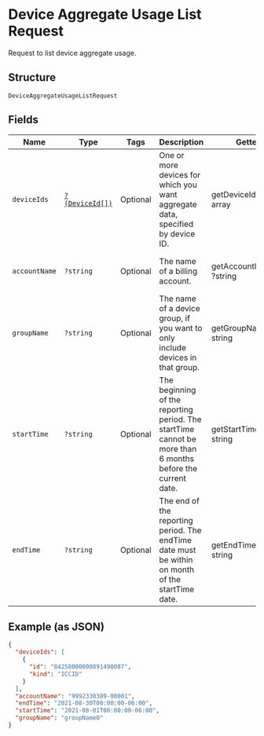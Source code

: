 
# Device Aggregate Usage List Request

Request to list device aggregate usage.

## Structure

`DeviceAggregateUsageListRequest`

## Fields

| Name | Type | Tags | Description | Getter | Setter |
|  --- | --- | --- | --- | --- | --- |
| `deviceIds` | [`?(DeviceId[])`](../../doc/models/device-id.md) | Optional | One or more devices for which you want aggregate data, specified by device ID. | getDeviceIds(): ?array | setDeviceIds(?array deviceIds): void |
| `accountName` | `?string` | Optional | The name of a billing account. | getAccountName(): ?string | setAccountName(?string accountName): void |
| `groupName` | `?string` | Optional | The name of a device group, if you want to only include devices in that group. | getGroupName(): ?string | setGroupName(?string groupName): void |
| `startTime` | `?string` | Optional | The beginning of the reporting period. The startTime cannot be more than 6 months before the current date. | getStartTime(): ?string | setStartTime(?string startTime): void |
| `endTime` | `?string` | Optional | The end of the reporting period. The endTime date must be within on month of the startTime date. | getEndTime(): ?string | setEndTime(?string endTime): void |

## Example (as JSON)

```json
{
  "deviceIds": [
    {
      "id": "84258000000891490087",
      "kind": "ICCID"
    }
  ],
  "accountName": "9992330389-00001",
  "endTime": "2021-08-30T00:00:00-06:00",
  "startTime": "2021-08-01T00:00:00-06:00",
  "groupName": "groupName0"
}
```

